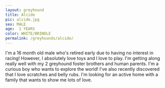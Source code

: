 ```yaml
---
layout: greyhound
title: Alcide
pic: alcide.jpg
sex: MALE
age:  1 YEARS
color: WHITE/BRINDLE
permalink: /greyhounds/alcide/
---
```


I'm a 16 month old male who's retired early due to having no interest in racing! However, I absolutely love toys and I love to play. I'm getting along really well with my 2 greyhound foster brothers and human parents. I'm a curious boy who wants to explore the world! I've also recently discovered that I love scratches and belly rubs. I'm looking for an active home with a family that wants to show me lots of love. 